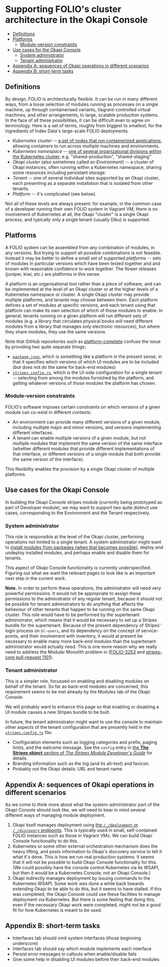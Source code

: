 # Supporting FOLIO's cluster architecture in the Okapi Console

<!-- md2toc -l 2 cluster-architecture.md -->
* [Definitions](#definitions)
* [Platforms](#platforms)
    * [Module-version constraints](#module-version-constraints)
* [Use cases for the Okapi Console](#use-cases-for-the-okapi-console)
    * [System administrator](#system-administrator)
    * [Tenant administrator](#tenant-administrator)
* [Appendix A: sequences of Okapi operations in different scenarios](#appendix-a-sequences-of-okapi-operations-in-different-scenarios)
* [Appendix B: short-term tasks](#appendix-b-short-term-tasks)


## Definitions

By design, FOLIO is architecturally flexible. It can be run in many different ways, from a loose selection of modules running as processes on a single machine, up through containerised variants, Vagrant-controlled virtual machines, and other arrangements, to large, scalable production systems. In the face of all these possibilities, it can be difficult even to agree on terminology. Here is a set of terms, roughly from biggest to smallest, for the ingredients of Index Data's large-scale FOLIO deployments.

* _Kubernetes cluster_ -- [a set of nodes that run containerized applications](https://www.vmware.com/topics/glossary/content/kubernetes-cluster), allowing containers to run across multiple machines and environments.
* _Kubernetes namespace_ -- [one of several organizational divisions within the Kubernetes cluster](https://www.vmware.com/topics/glossary/content/kubernetes-namespace), e.g. "shared-production", "shared-staging"
* _Okapi cluster_ (also sometimes called an _Environment_) -- a cluster of Okapi instances, often running within a Kubernetes namespace, sharing some resources including persistant storage.
* _Tenant_ -- one of several individual sites supported by an Okapi cluster, each presenting as a separate installation that is isolated from other tenants.
* _Platform_ -- it's complicated (see below).

Not all of these levels are always present: for example, in the common case of a developer running their own FOLIO system in Vagrant VM, there is no involvement of Kubernetes at all, the Okapi "cluster" is a single Okapi process, and typically only a single tenant (usually Diku) is supported.


## Platforms

A FOLIO system can be assembled from any combination of modules, in any versions. But trying to support all possible combinations is not feasible. Instead it may be better to define a small set of supported _platforms_ -- sets of modules in particular versions which have been tested together and and known with reasonable confidence to work together. The flower releases (juniper, kiwi, etc.) are platforms in this sense.

A platform is an organisational tool rather than a piece of software, and can be implemented at the level of an Okapi cluster or at the higher levels of a Kubernetes namespace or cluster. A single Okapi cluster may provide multiple platforms, and tenants may choose between them. Each platform defines a set of modules at specific versions, and each tenant using that platform can make its own selection of which of those modules to enable. In general, tenants running on a given platform will run different sets of modules (e.g. a library that circulates physical books will need different modules from a library that manages only electronic resources), but where they share modules, they use the same versions.

Note that GitHub repositories such as [platform-complete](https://github.com/folio-org/platform-complete) confuse the issue by providing two quite separate things:
* [`package.json`](https://github.com/folio-org/platform-complete/blob/master/package.json), which is something like a platform in the present sense, in that it specifies which versions of which UI modules are to be included (but does not do the same for back-end modules)
* [`stripes.config.js`](https://github.com/folio-org/platform-complete/blob/master/stripes.config.js), which is the UI-side configuration for a single tenant -- selecting from among the modules furnished by the platform, and getting whatever versions of those modules the platform has chosen.

### Module-version constraints

FOLIO's software imposes certain constraints on which versions of a given module can co-exist in different contexts:
* An environment can provide many different versions of a given module, including multiple major and minor versions, and versions implementing different interfaces.
* A tenant can enable multiple versions of a given module, but not multiple modules that implement the same version of the same interface (whether different modules that provide different implementations of that interface, or different versions of a single module that both provide the same version of the interface).

This flexibility enables the provision by a single Okapi cluster of multiple platforms.


## Use cases for the Okapi Console

In building the Okapi Console stripes module (currently being prototyped as part of Developer module), we may want to support two quite distinct use cases, corresponding to the Environment and the Tenant respectively.

### System administrator

This role is responsible at the level of the Okapi cluster, performing operations not limited to a single tenant. A system administrator might want to [install modules from packages (when that becomes possible)](package.md), deploy and undeploy installed modules, and perhaps enable and disable them for tenants.

This aspect of Okapi Console functionality is currently underspecified. Figuring out what we want the relevant pages to look like is an important next step in the current work.

**Note.**
In order to perform these operations, the administrator will need very powerful permissions. It would not be appropriate to assign these permissions to the adminstrator of any regular tenant, because it should not be possible for tenant adminstrators to do anything that affects the behaviour of other tenants that happen to be running on the same Okapi cluster. This role would have to be performed by the supertenant administrator, which means that it would be necessary to set up a Stripes bundle for the supertenant. Because of the present dependency of Stripes' login process on `bl-users`, and its dependency on the concept of service-points, and their involvement with inventory, it would at present be necessary to enable many more back-end modules than the supertenant administrator would actually need. This is one more reason why we really need to address the Modular Monolith problem in ([FOLIO-3253](https://issues.folio.org/browse/FOLIO-3253) and [stripes-core pull-request 1101](https://github.com/folio-org/stripes-core/pull/1101)).

### Tenant administrator

This is a simpler role, focussed on enabling and disabling modules on behalf of the tenant. So far as back-end modules are concerned, this requirement seems to be met already by the Modules tab of the Okapi Console.

We will probably want to enhance this page so that enabling or disabling a UI module causes a new Stripes bundle to be built.

In future, the tenant administrator might want to use the console to maintain other aspects of the tenant configuration that are presently held in the [`stripes.config.js`](https://github.com/folio-org/platform-complete/blob/master/stripes.config.js) file:
* Configuration elements such as logging categories and prefix, paging limits, and the welcome message. See the `config` entry in [the **The Stripes object** section of _The Stripes Module Developer's Guide_](https://github.com/folio-org/stripes/blob/master/doc/dev-guide.md#the-stripes-object) for details.
* Branding information such as the log (and its alt-text) and favicon.
* Probably _not_ the Okapi details: URL and tenant name.


## Appendix A: sequences of Okapi operations in different scenarios

As we come to think more about what the system-administrator part of the Okapi Console should look like, we will need to bear in mind several different ways of managing module deployment.

1. Okapi itself manages deployment using [the `/_/deployment` or `/_/discovery` endpoints](https://github.com/folio-org/okapi/blob/master/doc/guide.md#deployment-and-discovery). This is typically used in small, self-contained FOLIO instances such as those in Vagrant VMs. We can build Okapi Console functionality to do this.
2. Kubernetes or some other external orchestration mechanism does the heavy lifting, and posts information to Okapi's discovery service to tell it what it's done. This is how we run real production systems. It seems that it will not be possible to build Okapi Console functionality for this. (We could possibly have the console control Kubernetes via its WSAPI, but then it would be a Kubernetes Console, not an Okapi Console.)
3. Okapi indirectly manages deployment by issuing commands to the Kubernetes WSAPI. Some work was done a while back towards extending Okapi to be able to do this, but it seems to have stalled. If this was completed, the Okapi Console could use these facilities to manage deployment via Kubernetes. But there is some feeling that doing this, even if the necessary Okapi work were completed, might not be a good fit for how Kubernetes is meant to be used.


## Appendix B: short-term tasks

* Interfaces tab should omit system interfaces (those beginning underscore)
* Interfaces tab should say which module implements each interface
* Persist error messages in callouts when enable/disable fails
* Give some help in disabling UI modules before their back-end modules


